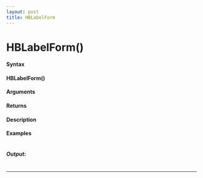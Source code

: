 ```yaml
---
layout: post
title: HBLabelForm
---
```


# HBLabelForm()


#### Syntax

#### HBLabelForm()

#### Arguments

#### Returns

#### Description

#### Examples

```

```

##### Output:

```

```

---